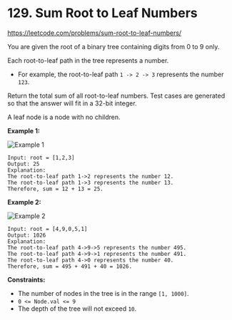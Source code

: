 # 129. Sum Root to Leaf Numbers

https://leetcode.com/problems/sum-root-to-leaf-numbers/

You are given the root of a binary tree containing digits from 0 to 9 only.

Each root-to-leaf path in the tree represents a number.

 - For example, the root-to-leaf path `1 -> 2 -> 3` represents the number `123`.

Return the total sum of all root-to-leaf numbers. Test cases are generated so that the answer will fit in a 32-bit integer.

A leaf node is a node with no children.

**Example 1:**

![Example 1](https://assets.leetcode.com/uploads/2021/02/19/num1tree.jpg)
```
Input: root = [1,2,3]
Output: 25
Explanation:
The root-to-leaf path 1->2 represents the number 12.
The root-to-leaf path 1->3 represents the number 13.
Therefore, sum = 12 + 13 = 25.
```

**Example 2:**

![Example 2](https://assets.leetcode.com/uploads/2021/02/19/num2tree.jpg)
```
Input: root = [4,9,0,5,1]
Output: 1026
Explanation:
The root-to-leaf path 4->9->5 represents the number 495.
The root-to-leaf path 4->9->1 represents the number 491.
The root-to-leaf path 4->0 represents the number 40.
Therefore, sum = 495 + 491 + 40 = 1026.
```

**Constraints:**

 - The number of nodes in the tree is in the range `[1, 1000]`.
 - `0 <= Node.val <= 9`
 - The depth of the tree will not exceed `10`.